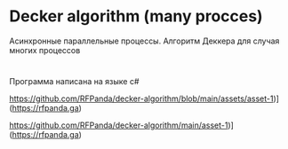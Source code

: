 # Decker algorithm (many procces)
Асинхронные параллельные процессы. Алгоритм Деккера для случая многих процессов
#
Программа написана на языке c#

https://github.com/RFPanda/decker-algorithm/blob/main/assets/asset-1)](https://rfpanda.ga)

https://github.com/RFPanda/decker-algorithm/main/asset-1)](https://rfpanda.ga)
